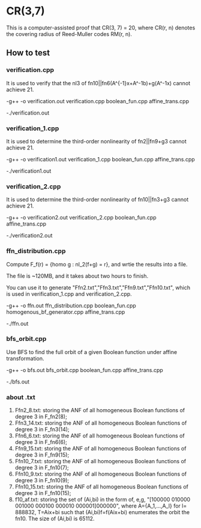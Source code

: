 # CR(3,7)

This is a computer-assisted proof that CR(3, 7) = 20, where CR(r, n) denotes the covering radius of Reed-Muller codes RM(r, n).

## How to test

### verification.cpp 
It is used to verify that the nl3 of fn10||fn6(A^{-1}x+A^-1b)+g(A^-1x) cannot achieve 21.

-g++ -o verification.out verification.cpp boolean_fun.cpp affine_trans.cpp

-./verification.out

### verification_1.cpp 
It is used to determine the third-order nonlinearity of fn2||fn9+g3 cannot achieve 21.

-g++ -o verification1.out verification_1.cpp boolean_fun.cpp affine_trans.cpp

-./verification1.out

### verification_2.cpp 
It is used to determine the third-order nonlinearity of fn10||fn3+g3 cannot achieve 21.

-g++ -o verification2.out verification_2.cpp boolean_fun.cpp affine_trans.cpp

-./verification2.out

### ffn_distribution.cpp 
Compute F_f(r) = {homo g : nl_2(f+g) = r}, and wrtie the results into a file.

The file is ~120MB, and it takes about two hours to finish.

You can use it to generate "Ffn2.txt","Ffn3.txt","Ffn9.txt","Ffn10.txt", which is used in verification_1.cpp and verification_2.cpp.

-g++ -o ffn.out ffn_distribution.cpp boolean_fun.cpp homogenous_bf_generator.cpp affine_trans.cpp

-./ffn.out

### bfs_orbit.cpp

Use BFS to find the full orbit of a given Boolean function under affine transformation.

-g++ -o bfs.out bfs_orbit.cpp boolean_fun.cpp affine_trans.cpp

-./bfs.out


### about .txt

1. Ffn2_8.txt: storing the ANF of all homogeneous Boolean functions of degree 3 in F_fn2(8);
2. Ffn3_14.txt: storing the ANF of all homogeneous Boolean functions of degree 3 in F_fn3(14);
3. Ffn6_6.txt: storing the ANF of all homogeneous Boolean functions of degree 3 in F_fn6(6);
4. Ffn9_15.txt: storing the ANF of all homogeneous Boolean functions of degree 3 in F_fn9(15);
5. Ffn10_7.txt: storing the ANF of all homogeneous Boolean functions of degree 3 in F_fn10(7);
6. Ffn10_9.txt: storing the ANF of all homogeneous Boolean functions of degree 3 in F_fn10(9);
7. Ffn10_15.txt: storing the ANF of all homogeneous Boolean functions of degree 3 in F_fn10(15);
8. f10_af.txt: storing the set of (Ai,bi) in the form of, e,g, "[100000 010000 001000 000100 000010 000001]000000", where A={A_1,...,A_l} for l= 888832, T=Aix+bi such that (Ai,bi)f=f(Aix+bi) enumerates the orbit the fn10.
The size of (Ai,bi) is 65112.





